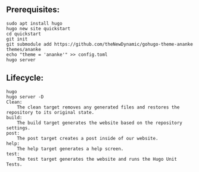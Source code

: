 ## Prerequisites:
    sudo apt install hugo
    hugo new site quickstart
    cd quickstart
    git init
    git submodule add https://github.com/theNewDynamic/gohugo-theme-ananke themes/ananke
    echo "theme = 'ananke'" >> config.toml
    hugo server
## Lifecycle:
    hugo
    hugo server -D
    Clean:
        The clean target removes any generated files and restores the repository to its original state.
    build:
        The build target generates the website based on the repository settings.
    post:
        The post target creates a post inside of our website.
    help:
        The help target generates a help screen.
    test:
        The test target generates the website and runs the Hugo Unit Tests.